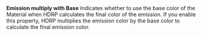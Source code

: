 <tr>
<td><strong>Emission multiply with Base</strong></td>
<td>Indicates whether to use the base color of the Material when HDRP calculates the final color of the emission. If you enable this property, HDRP multiplies the emission color by the base color to calculate the final emission color.</td>
</tr>
